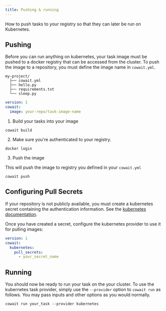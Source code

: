 ```yaml
---
title: Pushing & running
---
```


How to push tasks to your registry so that they can later be run on Kubernetes.

## Pushing

Before you can run anything on kubernetes, your task image must be pushed to a docker registry that can be accessed from the cluster. To push the image to a repository, you must define the image name in `cowait.yml`.

```
my-project/
  ├── cowait.yml
  ├── hello.py
  ├── requirements.txt
  └── sleep.py
```

```yml:title=cowait.yml
version: 1
cowait:
  image: your-repo/task-image-name
```

1. Build your tasks into your image

```shell
cowait build
```

2. Make sure you're authenticated to your registry.

```shell
docker login
```

3. Push the image

This will push the image to registry you defined in your `cowait.yml`

```shell
cowait push
```

## Configuring Pull Secrets

If your repository is not publicly available, you must create a kubernetes secret containing the authentication information. See the [kubernetes documentation](https://kubernetes.io/docs/tasks/configure-pod-container/pull-image-private-registry/).

Once you have created a secret, configure the kubernetes provider to use it for pulling images:

```yml:title=cowait.yml
version: 1
cowait:
  kubernetes:
    pull_secrets:
      - your_secret_name
```

## Running

You should now be ready to run your task on the your cluster. To use the kubernetes task provider, simply use the `--provider` option to `cowait run` as follows. You may pass inputs and other options as you would normally.

```shell
cowait run your_task --provider kubernetes
```
